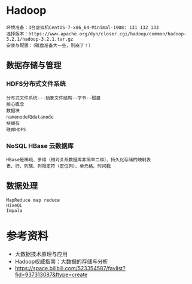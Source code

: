 # Hadoop
    环境准备：3台虚拟机CentOS-7-x86_64-Minimal-1908: 131 132 133
    选择版本：https://www.apache.org/dyn/closer.cgi/hadoop/common/hadoop-3.2.1/hadoop-3.2.1.tar.gz
    安装与配置：（磁盘准备大一些，别崩了！）
## 数据存储与管理    
### HDFS分布式文件系统
    分布式文件系统---抽象文件结构--字节--磁盘
    核心概念
    数据块
    namenode和datanode
    块缓存
    联邦HDFS
### NoSQL HBase 云数据库
    HBase是稀疏、多维（相对关系数据库非简单二维）、持久化存储的映射表
    表、行、列族、列限定符（定位列）、单元格、时间戳    
## 数据处理
    MapReduce map reduce
    HiveQL
    Impala


# 参考资料
* 大数据技术原理与应用
* Hadoop权威指南：大数据的存储与分析
* https://space.bilibili.com/523354587/favlist?fid=937313087&ftype=create

















